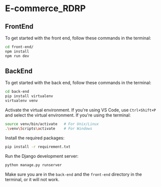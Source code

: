 # E-commerce_RDRP

## FrontEnd

To get started with the front end, follow these commands in the terminal:

```bash
cd front-end/
npm install
npm run dev
```

## BackEnd

To get started with the back end, follow these commands in the terminal:

```bash
cd back-end
pip install virtualenv
virtualenv venv
```

Activate the virtual environment. If you're using VS Code, use `Ctrl+Shift+P` and select the virtual environment. If you're using the terminal:

```bash
source venv/bin/activate   # For Unix/Linux
.\venv\Scripts\activate    # For Windows
```

Install the required packages:

```bash
pip install -r requirement.txt
```

Run the Django development server:

```bash
python manage.py runserver
```

Make sure you are in the `back-end` and the `front-end` directory in the terminal, or it will not work.
